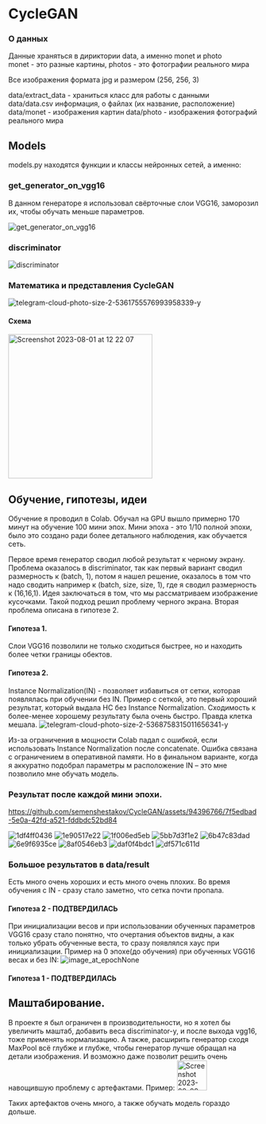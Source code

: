 # CycleGAN


### О данных
Данные храняться в дириктории data, а именно monet и photo \
monet - это разные картины, photos - это фотографии реального мира

Все изображения формата jpg и размером (256, 256, 3)

data/extract_data - храниться класс для работы с данными \
data/data.csv информация, о файлах (их название, расположение)
data/monet - изображения картин 
data/photo - изображения фотографий реального мира


## Models
models.py находятся функции и классы нейронных сетей, а именно:

### get_generator_on_vgg16
В данном генераторе я использовал свёрточные слои VGG16, заморозил их, чтобы обучать меньше параметров.

![get_generator_on_vgg16](https://github.com/semenshestakov/CycleGAN/assets/94396766/34a8d319-d40c-44aa-b82d-3ffa3138631c)

### discriminator
![discriminator](https://github.com/semenshestakov/CycleGAN/assets/94396766/6c4bfe6d-81eb-4ae9-ba99-5ba373b78c42)

### Математика и представления CycleGAN
![telegram-cloud-photo-size-2-5361755576993958339-y](https://github.com/semenshestakov/CycleGAN/assets/94396766/478f15cb-c709-489c-9926-bf16a4b2bda9)

#### Схема
<img width="290" alt="Screenshot 2023-08-01 at 12 22 07" src="https://github.com/semenshestakov/CycleGAN/assets/94396766/19ec1c7b-fab1-40dd-a055-524fa4add958">


## Обучение, гипотезы, идеи 
Обучение я проводил в Сolab. Обучал на GPU вышло примерно 170 минут на обучение 100 мини эпох.
Мини эпоха - это 1/10 полной эпохи, было это создано ради более детального наблюдения, как обучается сеть.

Первое время генератор сводил любой результат к черному экрану. Проблема оказалось в discriminator, так как первый вариант сводил размерность к (batch, 1), потом я нашел решение, оказалось в том что надо сводить например к (batch, size, size, 1), где я сводил размерность к (16,16,1). Идея заключаться в том, что мы рассматриваем изображение кусочками. Такой подход решил проблему черного экрана. Вторая проблема описана в гипотезе 2.

#### Гипотеза 1.
Слои VGG16 позволили не только сходиться быстрее, но и находить более четки границы обектов.


#### Гипотеза 2.
Instance Normalization(IN) - позволяет избавиться от сетки, которая появлялась при обучении без IN.
Пример с сеткой, это первый хороший результат, который выдала НС без Instance Normalization. Сходимость к более-менее хорошему результату была очень быстро. Правда клетка мешала. 
![telegram-cloud-photo-size-2-5368758315011656341-y](https://github.com/semenshestakov/CycleGAN/assets/94396766/a621a5a0-b033-41b0-a85a-83221198f629)

Из-за ограничения в мощности Colab падал с ошибкой, если использовать Instance Normalization после concatenate. Ошибка связана с ограничением в оперативной памяти. 
Но в финальном варианте, когда я аккуратно подобрал параметры м расположение IN – это мне позволило мне обучать модель.

### Результат после каждой мини эпохи.


https://github.com/semenshestakov/CycleGAN/assets/94396766/7f5edbad-5e0a-42fd-a521-fddbdc52bd84


![1df4ff0436](https://github.com/semenshestakov/CycleGAN/assets/94396766/3f858a18-6f45-4ec2-a25b-3fc70351a283)
![1e90517e22](https://github.com/semenshestakov/CycleGAN/assets/94396766/24c5e197-5797-4e55-808a-ac8b4135a1d8)
![1f006ed5eb](https://github.com/semenshestakov/CycleGAN/assets/94396766/5fa3120a-47cc-4855-9f3e-5db852a1970f)
![5bb7d3f1e2](https://github.com/semenshestakov/CycleGAN/assets/94396766/c71950a4-968e-4e7a-a537-67d019984a02)
![6b47c83dad](https://github.com/semenshestakov/CycleGAN/assets/94396766/00df1a0f-619d-40be-bd94-6a5df47149f8)
![6e9f6935ce](https://github.com/semenshestakov/CycleGAN/assets/94396766/9f73d859-810d-4d54-ac49-001d13fd1866)
![8af0546eb3](https://github.com/semenshestakov/CycleGAN/assets/94396766/ec5b8398-e7d0-4e8c-a1d5-7c0fc682af7c)
![daf0f4bdc1](https://github.com/semenshestakov/CycleGAN/assets/94396766/e579ac3a-5075-45bc-8080-11edbc87ba79)
![df571c611d](https://github.com/semenshestakov/CycleGAN/assets/94396766/c8530dc4-b167-4b90-94b3-8294082a14e8)


### Большое результатов в data/result

Есть много очень хороших и есть много очень плохих. Во время обучения с IN - сразу стало заметно, что сетка почти пропала.
#### Гипотеза 2 - ПОДТВЕРДИЛАСЬ

При инициализации весов и при использовании обученных параметров VGG16 сразу стало понятно, что очертания объектов видны, а как только убрать обученные веста, то сразу появлялся хаус при инициализации. Пример на 0 эпохе(до обучения) при обученных VGG16 весах и без IN:
![image_at_epochNone](https://github.com/semenshestakov/CycleGAN/assets/94396766/ba2a9df3-1db7-48cd-b1d0-abb84c87244c)
#### Гипотеза 1 - ПОДТВЕРДИЛАСЬ

## Маштабирование.
В проекте я был ограничен в производительности, но я хотел бы увеличить маштаб, добавить веса discriminator-у, и после выхода vgg16, тоже применять нормализацию. А также, расширить генератор сходя MaxPool всё глубже и глубже, чтобы генератор лучше обращал на детали изображения. И возможно даже позволит решить очень навощившую проблему с артефактами. Пример:
<img width="60" alt="Screenshot 2023-08-08 at 11 14 23" src="https://github.com/semenshestakov/CycleGAN/assets/94396766/efd022b8-041d-4612-a4cf-50427e6174aa">

Таких артефактов очень много, а также обучать модель гораздо дольше.





















































